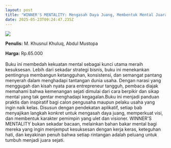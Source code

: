 ```yaml
---
layout: post
title: "WINNER'S MENTALITY: Mengasah Daya Juang, Membentuk Mental Juara"
date: 2025-05-23T09:24:47.235Z
---
```

![](/images/uploads/screenshot-2025-05-23-162437.jpg)

**P﻿enulis:** M. Khusnul Khuluq, Abdul Mustopa

**Harga:** Rp.65.000\
\
Buku ini membedah kekuatan mental sebagai kunci utama meraih kesuksesan. Lebih dari sekadar strategi bisnis, buku ini menekankan pentingnya membangun ketangguhan, konsistensi, dan semangat pantang menyerah dalam menghadapi tantangan dunia usaha. Dengan narasi yang menggugah dan kisah nyata para entrepreneur tangguh, pembaca diajak memahami bahwa kemenangan sejati dimulai dari cara berpikir dan sikap mental yang tak gentar menghadapi kegagalan.Buku ini menjadi panduan praktis dan inspiratif bagi calon pengusaha maupun pelaku usaha yang ingin naik kelas. Disusun dengan pendekatan aplikatif, setiap bab menyajikan langkah konkret untuk mengasah daya juang, memperkuat visi, dan membentuk karakter pemimpin yang ulet dan visioner. WINNER'S MENTALITY bukan sekadar bacaan, melainkan bahan bakar mental bagi mereka yang ingin menjemput kesuksesan dengan kerja keras, keteguhan hati, dan keyakinan penuh bahwa setiap rintangan adalah peluang untuk tumbuh menjadi juara sejati.